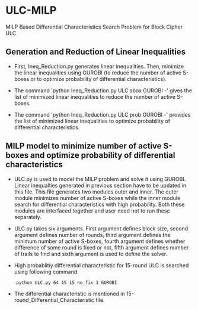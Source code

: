 
# ULC-MILP

MILP Based Differential Characteristics Search Problem for Block Cipher ULC


## Generation and Reduction of Linear Inequalities

- First, Ineq_Reduction.py generates linear inequalities. Then, minimize the linear inequalities using GUROBI (to reduce the number of active S-boxes or to optimize probability of differential characteristics).

- The command 'python Ineq_Reduction.py ULC sbox GUROBI -' gives the list of minimized linear inequalities to reduce the number of active S-boxes.

- The command 'python Ineq_Reduction.py ULC prob GUROBI -' provides the list of minimized linear inequalities to optimize probability of differential characteristics.


## MILP model to minimize number of active S-boxes and optimize probability of differential characteristics

- ULC.py is used to model the MILP problem and solve it using GUROBI. Linear inequalties generated in previous section have to be updated in this file. This file generates two modules outer and inner. The outer module minimizes number of active S-boxes while the inner module search for differential characteristics with high probability. Both these modules are interfaced together and user need not to run these separately.

- ULC.py takes six arguments. First argument defines block size, second argument defines number of rounds, third argument defines the minimum number of active S-boxes, fourth argument defines whether difference of some round is fixed or not, fifth argument defines number of trails to find and sixth argument is used to define the solver.

- High probablitiy differential characteristic for 15-round ULC is searched using following command:
```bash
    python ULC.py 64 15 15 no_fix 1 GUROBI
```

- The differential characteristic is mentioned in 15-round_Differential_Characteristic file. 
